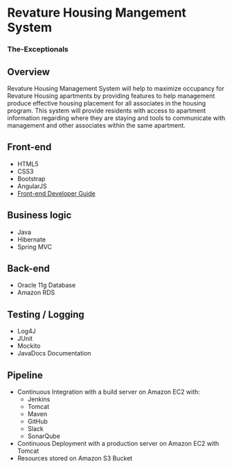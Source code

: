﻿# Revature Housing Mangement System
 ### The-Exceptionals
 
 ## Overview
Revature Housing Management System will help to maximize occupancy for Revature Housing apartments by providing features to help management produce effective housing placement for all associates in the housing program. This system will provide residents with access to apartment information regarding where they are staying and tools to communicate with management and other associates within the same apartment.

## Front-end
* HTML5
* CSS3
* Bootstrap
* AngularJS
* [Front-end Developer Guide](https://docs.google.com/document/d/1cIqQmig4GcmZnhhGtCogrK6nxgE3BojQP_0fxk7gtSQ/edit?usp=sharing)

## Business logic
* Java
* Hibernate
* Spring MVC

## Back-end
* Oracle 11g Database
* Amazon RDS

## Testing / Logging
* Log4J
* JUnit
* Mockito
* JavaDocs Documentation

## Pipeline
* Continuous Integration with a build server on Amazon EC2 with:
  * Jenkins
  * Tomcat
  * Maven
  * GitHub
  * Slack
  * SonarQube
* Continuous Deployment with a production server on Amazon EC2 with Tomcat
* Resources stored on Amazon S3 Bucket
 